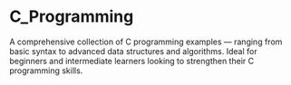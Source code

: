 # C_Programming
A comprehensive collection of C programming examples — ranging from basic syntax to advanced data structures and algorithms. Ideal for beginners and intermediate learners looking to strengthen their C programming skills.
